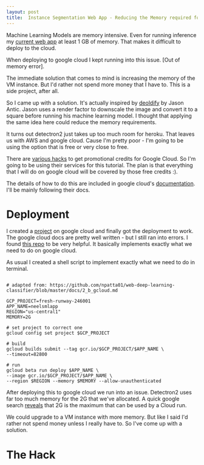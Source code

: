 ```yaml
---
layout: post
title:  Instance Segmentation Web App - Reducing the Memory required for inference
---
```


Machine Learning Models are memory intensive. Even for running inference my [current web app](https://spiyer99.github.io/Detectron2-Web-App/) at least 1 GB of memory. That makes it difficult to deploy to the cloud. 

When deploying to google cloud I kept running into this issue. [Out of memory error]. 

The immediate solution that comes to mind is increasing the memory of the VM instance. But I'd rather not spend more money that I have to. This is a side project, after all. 

So I came up with a solution. It's actually inspired by [deoldify](https://github.com/jantic/DeOldify/tree/master/deoldify) by Jason Antic. Jason uses a render factor to downscale the image and convert it to a square before running his machine learning model. I thought that applying the same idea here could reduce the memory requirements. 



It turns out detectron2 just takes up too much room for heroku. That leaves us with AWS and google cloud. Cause I'm pretty poor - I'm going to be using the option that is free or very close to free. 

There are [various hacks](https://medium.com/@jaychapel/4-ways-to-get-google-cloud-credits-c4b7256ff862) to get promotional credits for Google Cloud. So I'm going to be using their services for this tutorial. The plan is that everything that I will do on google cloud will be covered by those free credits :). 

The details of how to do this are included in google cloud's [documentation](https://cloud.google.com/run/docs/quickstarts/build-and-deploy). I'll be mainly following their docs. 


# Deployment

I created a [project](https://cloud.google.com/resource-manager/docs/creating-managing-projects) on google cloud and finally got the deployment to work. The google cloud docs are pretty well written - but I still ran into errors. I found [this repo](https://github.com/npatta01/web-deep-learning-classifier/) to be very helpful. It basically implements exactly what we need to do on google cloud.

As usual I created a shell script to implement exactly what we need to do in terminal. 

```shell

# adapted from: https://github.com/npatta01/web-deep-learning-classifier/blob/master/docs/2_b_gcloud.md

GCP_PROJECT=fresh-runway-246001
APP_NAME=neelsmlapp
REGION="us-central1"
MEMORY=2G

# set project to correct one
gcloud config set project $GCP_PROJECT

# build 
gcloud builds submit --tag gcr.io/$GCP_PROJECT/$APP_NAME \
--timeout=82800

# run
gcloud beta run deploy $APP_NAME \
--image gcr.io/$GCP_PROJECT/$APP_NAME \
--region $REGION --memory $MEMORY --allow-unauthenticated

```

After deploying this to google cloud we run into an issue. Detectron2 uses far too much memory for the 2G that we've allocated. A quick google search [reveals](https://cloud.google.com/run/docs/configuring/memory-limits) that 2G is the maximum that can be used by a Cloud run.

We could upgrade to a VM instance with more memory. But like I said I'd rather not spend money unless I really have to. So I've come up with a solution. 

# The Hack






